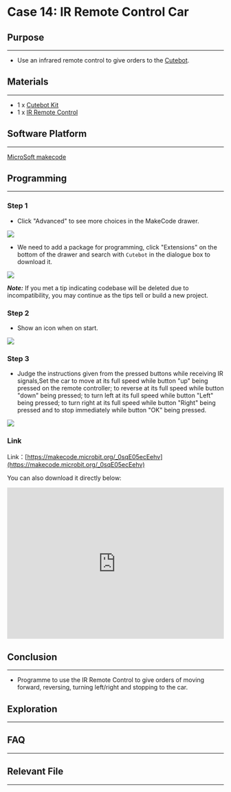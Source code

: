 # Case 14: IR Remote Control Car

## Purpose
---
- Use an infrared remote control to give orders to the [Cutebot](https://shop.elecfreaks.com/products/elecfreaks-micro-bit-smart-cutebot-kit-without-micro-bit-board?_pos=1&_sid=4c6909119&_ss=r). 

## Materials
---
- 1 x [Cutebot Kit](https://shop.elecfreaks.com/products/elecfreaks-micro-bit-smart-cutebot-kit-without-micro-bit-board?_pos=1&_sid=4c6909119&_ss=r)
- 1 x [IR Remote Control](https://www.elecfreaks.com/infrared-remote-control.html)
## Software Platform
---
[MicroSoft makecode](https://makecode.microbit.org/#)

## Programming
---
### Step 1
- Click "Advanced" to see more choices in the MakeCode drawer. 

![](./images/cutebot-pk-1.png)

- We need to add a package for programming, click "Extensions" on the bottom of the drawer and search with `Cutebot` in the dialogue box to download it. 

![](./images/cutebot-pk-11.png)

***Note:*** If you met a tip indicating codebase will be deleted due to incompatibility, you may continue as the tips tell or build a new project. 

### Step 2

- Show an icon when on start.

![](./images/case_14_01.png)

### Step 3

- Judge the instructions given from the pressed buttons while receiving IR signals,Set the car to move at its full speed while button "up" being pressed on the remote controller;  to reverse at its full speed while button "down" being pressed; to turn left at its full speed while button "Left" being pressed; to turn right at its full speed while button "Right" being pressed and to stop immediately while button "OK" being pressed. 

![](./images/case_14_02.png)

### Link

Link：[https://makecode.microbit.org/_0sqE05ecEehv](https://makecode.microbit.org/_0sqE05ecEehv)

You can also download it directly below:

<div style="position:relative;height:0;padding-bottom:70%;overflow:hidden;">
<iframe style="position:absolute;top:0;left:0;width:100%;height:100%;" src="https://makecode.microbit.org/#pub:_0sqE05ecEehv" frameborder="0" sandbox="allow-popups allow-forms allow-scripts allow-same-origin">
</iframe>
</div>  


## Conclusion
---
- Programme to use the IR Remote Control to give orders of moving forward, reversing, turning left/right and stopping to the car. 

## Exploration
---

## FAQ
---

## Relevant File
---
